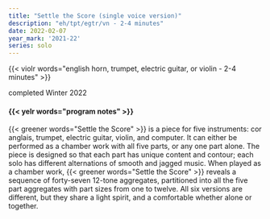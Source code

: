 ```yaml
---
title: "Settle the Score (single voice version)"
description: "eh/tpt/egtr/vn - 2-4 minutes"
date: 2022-02-07
year_mark: '2021-22'
series: solo
---
```


{{< violr words="english horn, trumpet, electric guitar, or violin - 2-4 minutes" >}}

completed Winter 2022

#### {{< yelr words="program notes" >}}
{{< greener words="Settle the Score" >}} is a piece for five instruments: cor anglais, trumpet, electric guitar, violin, and computer. It can either be performed as a chamber work with all five parts, or any one part alone. The piece is designed so that each part has unique content and contour; each solo has different alternations of smooth and jagged music. When played as a chamber work, {{< greener words="Settle the Score" >}} reveals a sequence of forty-seven 12-tone aggregates, partitioned into all the five part aggregates with part sizes from one to twelve. All six versions are different, but they share a light spirit, and a comfortable whether alone or together.

